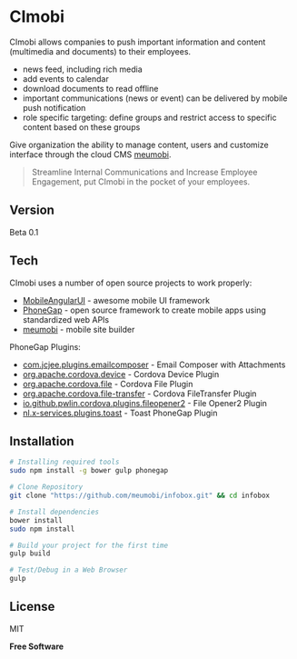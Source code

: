 CImobi
=========

CImobi allows companies to push important information and content (multimedia and documents) to their employees.

- news feed, including rich media
- add events to calendar
- download documents to read offline
- important communications (news or event) can be delivered by mobile push notification
- role specific targeting: define groups and restrict access to specific content based on these groups

Give organization the ability to manage content, users and customize interface through the cloud CMS [meumobi].

> Streamline Internal Communications and Increase Employee Engagement,&nbsp;put CImobi in the pocket of your employees.

Version
----

Beta 0.1

Tech
-----------

CImobi uses a number of open source projects to work properly:

* [MobileAngularUI] - awesome mobile UI framework
* [PhoneGap] - open source framework to create mobile apps using standardized web APIs
* [meumobi] - mobile site builder

PhoneGap Plugins:
* [com.jcjee.plugins.emailcomposer] - Email Composer with Attachments
* [org.apache.cordova.device] - Cordova Device Plugin
* [org.apache.cordova.file] - Cordova File Plugin
* [org.apache.cordova.file-transfer] - Cordova FileTransfer Plugin
* [io.github.pwlin.cordova.plugins.fileopener2] - File Opener2 Plugin
* [nl.x-services.plugins.toast] - Toast PhoneGap Plugin

Installation
--------------

```sh
# Installing required tools
sudo npm install -g bower gulp phonegap

# Clone Repository
git clone "https://github.com/meumobi/infobox.git" && cd infobox

# Install dependencies
bower install
sudo npm install

# Build your project for the first time
gulp build

# Test/Debug in a Web Browser
gulp

```

License
----

MIT

**Free Software**

[org.apache.cordova.device]:https://github.com/apache/cordova-plugin-device
[org.apache.cordova.file]:https://github.com/apache/cordova-plugin-file
[org.apache.cordova.file-transfer]:https://github.com/apache/cordova-plugin-file-transfer
[io.github.pwlin.cordova.plugins.fileopener2]:https://github.com/pwlin/cordova-plugin-file-opener2
[nl.x-services.plugins.toast]:https://github.com/EddyVerbruggen/Toast-PhoneGap-Plugin
[meumobi]:http://enterprise.meumobilesite.com/
[@meumobi]:http://twitter.com/meumobi
[MobileAngularUI]:http://mobileangularui.com
[PhoneGap]:http://phonegap.com
[com.jcjee.plugins.emailcomposer]:https://github.com/jcjee/email-composer.git 